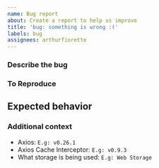 ```yaml
---
name: Bug report
about: Create a report to help us improve
title: 'bug: something is wrong :('
labels: bug
assignees: arthurfiorette
---
```


<!--
README

Make sure to enable development mode before creating a issue,
as it can print out the reason for a specific behavior.

https://axios-cache-interceptor.js.org/#/pages/development-mode
-->

### Describe the bug

<!--
A clear and concise description of what the bug is.
-->

### To Reproduce

<!--
Provide a clear and concise description of how to reproduce the bug.
It can be in form of a unit test, a snippet of code, a sequence of
steps or a minimum reproduction repository.

https://minimum-reproduction.wtf/
-->

## Expected behavior

<!--
A clear and concise description of what you expected to happen.
-->

### Additional context

- Axios: `E.g: v0.26.1`
- Axios Cache Interceptor: `E.g: v0.9.3`
- What storage is being used: `E.g: Web Storage`

<!--
Add any other context about the problem here.
-->
